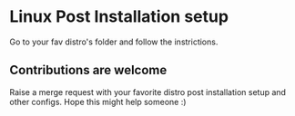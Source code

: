 # Linux Post Installation setup

 Go to your fav distro's folder and follow the instrictions.

## Contributions are welcome
 Raise a merge request with your favorite distro post installation setup and other configs.
 Hope this might help someone :)